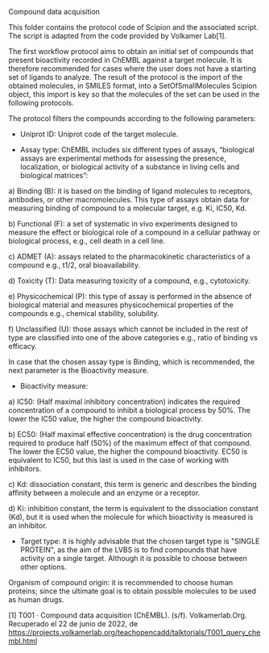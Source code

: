 Compound data acquisition

This folder contains the protocol code of Scipion and the associated script. The script is adapted from the code provided by Volkamer Lab[1].

The first workflow protocol aims to obtain an initial set of compounds that present bioactivity recorded in ChEMBL against a target molecule. It is therefore recommended for cases where the user does not have a starting set of ligands to analyze.
The result of the protocol is the import of the obtained molecules, in SMILES format, into a SetOfSmallMolecules Scipion object, this import is key so that the molecules of the set can be used in the following protocols.


The protocol filters the compounds according to the following parameters:
-	Uniprot ID: Uniprot code of the target molecule.

-	Assay type: ChEMBL includes six different types of assays, “biological assays are experimental methods for assessing the presence, localization, or biological activity of a substance in living cells and biological matrices”:

a)	Binding (B): it is based on the binding of ligand molecules to receptors, antibodies, or other macromolecules. This type of assays obtain data for measuring binding of compound to a molecular target, e.g.  Ki, IC50, Kd.

b)	Functional (F): a set of systematic in vivo experiments designed to measure the effect or biological role of a compound in a cellular pathway or biological process, e.g., cell death in a cell line.

c)	ADMET (A): assays related to the pharmacokinetic characteristics of a compound e.g., t1/2, oral bioavailability.

d)	Toxicity (T): Data measuring toxicity of a compound, e.g., cytotoxicity.

e)	Physicochemical (P): this type of assay is performed in the absence of biological material and measures physicochemical properties of the compounds e.g., chemical stability, solubility.

f)	Unclassified (U): those assays which cannot be included in the rest of type are classified into one of the above categories e.g., ratio of binding vs efficacy.

In case that the chosen assay type is Binding, which is recommended, the next parameter is the Bioactivity measure. 

-	Bioactivity measure:
 
a)	IC50: (Half maximal inhibitory concentration) indicates the required concentration of a compound to inhibit a biological process by 50%. The lower the IC50 value, the higher the compound bioactivity. 

b)	EC50: (Half maximal effective concentration) is the drug concentration required to produce half (50%) of the maximum effect of that compound. The lower the EC50 value, the higher the compound bioactivity. EC50 is equivalent to IC50, but this last is used in the case of working with inhibitors.

c)	Kd: dissociation constant, this term is generic and describes the binding affinity between a molecule and an enzyme or a receptor. 

d)	Ki: inhibition constant, the term is equivalent to the dissociation constant (Kd), but it is used when the molecule for which bioactivity is measured is an inhibitor.

-	Target type: it is highly advisable that the chosen target type is "SINGLE PROTEIN", as the aim of the LVBS is to find compounds that have activity on a single target. Although it is possible to choose between other options.

Organism of compound origin: it is recommended to choose human proteins; since the ultimate goal is to obtain possible molecules to be used as human drugs.


[1] T001 · Compound data acquisition (ChEMBL). (s/f). Volkamerlab.Org. Recuperado el 22 de junio de 2022, de https://projects.volkamerlab.org/teachopencadd/talktorials/T001_query_chembl.html

